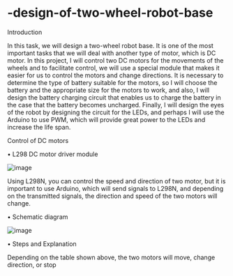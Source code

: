 # -design-of-two-wheel-robot-base


Introduction

In this task, we will design a two-wheel robot base. It is one of the most important tasks that we will deal with another type of motor, which is DC motor. In this project, I will control two DC motors for the movements of the wheels and to facilitate control, we will use a special module that makes it easier for us to control the motors and change directions. It is necessary to determine the type of battery suitable for the motors, so I will choose the battery and the appropriate size for the motors to work, and also, I will design the battery charging circuit that enables us to charge the battery in the case that the battery becomes uncharged. Finally, I will design the eyes of the robot by designing the circuit for the LEDs, and perhaps I will use the Arduino to use PWM, which will provide great power to the LEDs and increase the life span.


Control of DC motors 

•	L298 DC motor driver module 


![image](https://user-images.githubusercontent.com/85449693/124281709-a95a4a00-db52-11eb-8403-dc18a209ecdb.png)


Using L298N, you can control the speed and direction of two motor, but it is important to use Arduino, which will send signals to L298N, and depending on the transmitted signals, the direction and speed of the two motors will change. 

•	Schematic diagram 

![image](https://user-images.githubusercontent.com/85449693/124281889-dc9cd900-db52-11eb-9ab5-93e5be9450c7.png)


•	Steps and Explanation


Depending on the table shown above, the two motors will move, change direction, or stop

